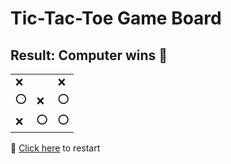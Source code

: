 # Tic-Tac-Toe Game Board
## Result: Computer wins 🤖
|   |   |   |
|---|---|---|
|❌ |  |❌ |
|⭕ |❌ |⭕ |
|❌ |⭕ |⭕ |

🔄 [Click here](EEEEEEEEE.md) to restart
